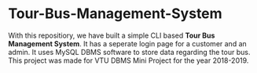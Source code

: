 # Tour-Bus-Management-System
With this repositiory, we have built a simple CLI based **Tour Bus Management System**. It has a seperate login page for a customer and an admin. It uses MySQL DBMS software to store data regarding the tour bus. This project was made for VTU DBMS Mini Project for the year 2018-2019.
